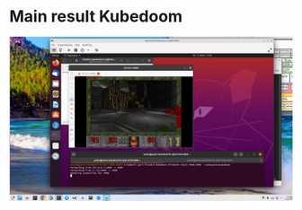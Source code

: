 # Main result Kubedoom

![alt text](https://github.com/anton-png/conteinerization/blob/main/assets/IMG_01.png?raw=true)
